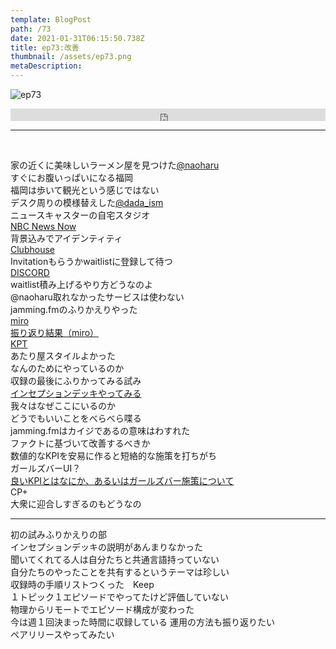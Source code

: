 ```yaml
---  
template: BlogPost  
path: /73
date: 2021-01-31T06:15:50.738Z  
title: ep73:改善
thumbnail: /assets/ep73.png
metaDescription:  
---  
```

![ep73](/assets/ep73.png)  


<iframe width="100%" height="20" scrolling="no" frameborder="no" allow="autoplay" src="https://w.soundcloud.com/player/?url=https%3A//api.soundcloud.com/tracks/976052656&color=%23ff5500&inverse=false&auto_play=false&show_user=true"></iframe>

***

</br>

家の近くに美味しいラーメン屋を見つけた[@naoharu](https://twitter.com/naoharu)   
すぐにお腹いっぱいになる福岡  
福岡は歩いて観光という感じではない  
デスク周りの模様替えした[@dada_ism](https://twitter.com/dada_ism)   
ニュースキャスターの自宅スタジオ  
[NBC News Now](https://www.nbcnews.com/now)  
背景込みでアイデンティティ  
[Clubhouse](https://www.joinclubhouse.com/)  
Invitationもらうかwaitlistに登録して待つ  
[DISCORD](https://discord.com/)  
waitlist積み上げるやり方どうなのよ  
@naoharu取れなかったサービスは使わない  
jamming.fmのふりかえりやった  
[miro](https://miro.com/)  
[振り返り結果（miro）](https://miro.com/app/board/o9J_lXMURDA=/)  
[KPT](https://seleck.cc/kpt)  
あたり屋スタイルよかった  
なんのためにやっているのか  
収録の最後にふりかってみる試み  
[インセプションデッキやってみる](https://www.mof-mof.co.jp/blog/column/management-ajile-with-inception-deck)  
我々はなぜここにいるのか  
どうでもいいことをべらべら喋る  
jamming.fmはカイジであるの意味はわすれた  
ファクトに基づいて改善するべきか  
数値的なKPIを安易に作ると短絡的な施策を打ちがち  
ガールズバーUI？  
[良いKPIとはなにか、あるいはガールズバー施策について](https://note.com/hik0107/n/n54c536cc8321)  
CP+   
大衆に迎合しすぎるのもどうなの  
  
***
  
初の試みふりかえりの部  
インセプションデッキの説明があんまりなかった  
聞いてくれてる人は自分たちと共通言語持っていない  
自分たちのやったことを共有するというテーマは珍しい  
収録時の手順リストつくった　Keep  
１トピック１エピソードでやってたけど評価していない  
物理からリモートでエピソード構成が変わった  
今は週１回決まった時間に収録している
運用の方法も振り返りたい  
ペアリリースやってみたい  
